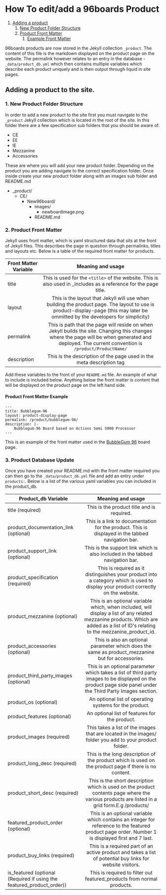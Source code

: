 # How To edit/add a 96boards Product

1. [Adding a product](#adding-a-product)
    1. [New Product Folder Structure](#product-folder-structure)
    2. [Product Front Matter](#product-front-matter)
        1. [Example Front Matter](#product-example-front-matter)

96boards products are now stored in the Jekyll collection `_product`. The content of this file is the markdown displayed on the product page on the website. The permalink however relates to an entry in the database  - `_data/product_db.yml` which then contains multiple variables which describe each product uniquely and is then output through liquid in site pages.

## Adding a product to the site. <a name="adding-a-product"></a>

### 1. New Product Folder Structure <a name="product-folder-structure"></a>
In order to add a new product to the site first you must navigate to the `_product` Jekyll collection which is located in the root of the site. In this folder there are a few specification sub folders that you should be aware of.

* CE
* EE
* IE
* Mezzanine
* Accessories

These are where you will add your new product folder. Depending on the product you are adding navigate to the correct specification folder. Once inside create your new product folder along with an images sub folder and README.md

* \_product/
    * CE/
        * New96board/
            * images/
                * newboardimage.png
            * README.md

### 2. Product Front Matter <a name="product-front-matter"></a>
Jekyll uses front matter, which is yaml structured data that sits at the front of Jekyll files. This describes the page in question through permalinks, titles and layouts etc. Below is a table of the required front matter for products.

|    Front Matter Variable    |                Meaning and usage                           |
|-----------------------------|:----------------------------------------------------------:|
| title                       | This is used for the `<title>` of the website. This is also used in _includes as a reference for the page title.               |
| layout                      | This is the layout that Jekyll will use when building the product page. The layout to use is product-display-page (this may later be ommitted by the developers for simplicity)                |
| permalink                   | This is path that the page will reside on when Jekyll builds the site. Changing this changes where the page will be when generated and deployed. The current convention is `/product/ProductName/` |
| description                 | This is the description of the page used in the meta description tag |

Add these variables to the front of your `README.md` file. An example of what to include is included below. Anything below the front matter is content that will be displayed on the product page on the left hand side.

#### Product Front Matter Example <a name="product-example-front-matter"></a>
```
---
title: Bubblegum-96
layout: product-display-page
permalink: /product/bubblegum-96/
description: |-
    Bubblegum-96 Board based on Actions Semi S900 Processor
---
```

This is an example of the front matter used in the [BubbleGum 96](https://www.96boards.org/product/bubblegum-96/) board page.

### 3. Product Database Update

Once you have created your README.md with the front matter required you can then go to the `_data/product_db.yml` file and add an entry under `products:`. Below is a list of the various yaml variables you can included in the product_db.

|    Product_db Variable      |                Meaning and usage                           |
|-----------------------------|:----------------------------------------------------------:|
| title  (required)   | This is the product title and is required. |
| product_documentation_link (optional) | This is a link to documentation for the product. This is displayed in the tabbed navigation bar.  |
| product_support_link  (optional) | This is the support link which is also included in the tabbed navigation bar.  |
| product_specification (required)  | This is required as it distinguishes your product into a category which is used to display your product correctly on the website. |
| product_mezzanine (optional) | This is an optional variable which, when included, will display a list of any related mezzanine products. Which are added as a list of ID's relating to the mezzanine_product_id.  |
| product_accessories (optional) | This is also an optional parameter which does the same as product_mezzanine but for accessories. |
| product_third_party_images (optional) | This is an optional parameter which takes a list of third party images to be displayed on the product page side panel under the Third Party Images section.  |
| product_os (optional) | An optional list of operating systems for the product.  |
| product_features  (optional) | An optional list of features for the product.  |
| product_images (required) | This takes a list of the images that are located in the images/ folder you add to your product folder. |
| product_long_desc  (required) | This is the long description of the product which is used on the product page if there is no content. |
| product_short_desc  (required)  | This is the short description which is used on the product contents page where the various products are listed in a grid form.E.g /products/ |
| featured_product_order (optional) | This is an optional variable which contains an integer for reference to the featured product page order. Number 1 is displayed first and 7 last.  |
| product_buy_links (required) | This is a required part of an active product and takes a list of potential buy links for website visitors.  |
| is_featured (optional (Required if using the featured_product_order))  | This is required to filter out featured_products from normal products.   |
